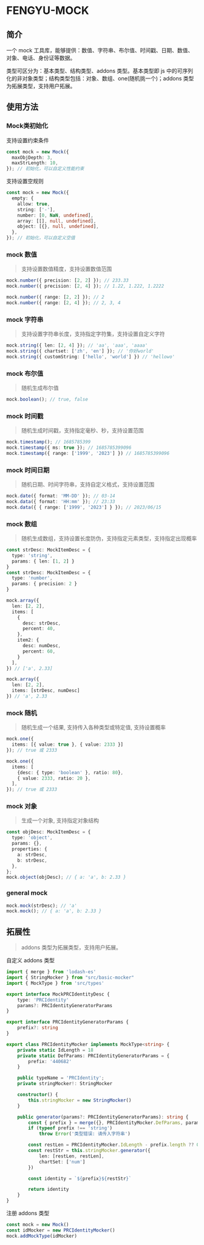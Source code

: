 # FENGYU-MOCK

## 简介

一个 mock 工具库，能够提供：数值、字符串、布尔值、时间戳、日期、数值、对象、电话、身份证等数据。

类型可区分为：基本类型、结构类型、addons 类型。基本类型即 js 中的可序列化的非对象类型；结构类型包括：对象、数组、one(随机挑一个)；addons 类型为拓展类型，支持用户拓展。

## 使用方法

### Mock类初始化

支持设置约束条件

```ts
const mock = new Mock({
  maxObjDepth: 3,
  maxStrLength: 10,
}); // 初始化，可以自定义性能约束
```

支持设置空规则

```ts
const mock = new Mock({
  empty: {
    allow: true,
    string: ['-'],
    number: [0, NaN, undefined],
    array: [[], null, undefined],
    object: [{}, null, undefined],
  },
}); // 初始化，可以自定义空值
```

### mock 数值

> 支持设置数值精度，支持设置数值范围

```ts
mock.number({ precision: [2, 2] }); // 233.33
mock.number({ precision: [2, 4] }); // 1.22, 1.222, 1.2222
```

```ts
mock.number({ range: [2, 2] }); // 2
mock.number({ range: [2, 4] }); // 2, 3, 4
```

### mock 字符串

> 支持设置字符串长度，支持指定字符集，支持设置自定义字符

```ts
mock.string({ len: [2, 4] }); // 'aa', 'aaa', 'aaaa'
mock.string({ chartset: ['zh', 'en'] }); // '你好world'
mock.string({ customString: ['hello', 'world'] }) // 'hellowo'
```

### mock 布尔值

> 随机生成布尔值

```ts
mock.boolean(); // true, false
```

### mock 时间戳

> 随机生成时间戳，支持指定毫秒、秒，支持设置范围

```ts
mock.timestamp(); // 1685785399
mock.timestamp({ ms: true }); // 1685785399096
mock.timestamp({ range: ['1999', '2023'] }) // 1685785399096
```

### mock 时间日期

> 随机日期、时间字符串，支持自定义格式，支持设置范围

```ts
mock.date({ format: 'MM-DD' }); // 03-14
mock.data({ format: 'HH:mm' }); // 23:33
mock.data({ { range: ['1999', '2023'] } }); // 2023/06/15
```

### mock 数组

> 随机生成数组，支持设置长度防伪，支持指定元素类型，支持指定出现概率

```ts
const strDesc: MockItemDesc = {
  type: 'string',
  params: { len: [1, 2] }
}
const strDesc: MockItemDesc = {
  type: 'number',
  params: { precision: 2 }
}

mock.array({
  len: [2, 2],
  items: [
    {
      desc: strDesc,
      percent: 40,
    },
    item2: {
      desc: numDesc,
      percent: 60,
    }
  ],
}) // ['a', 2.33]

mock.array({
  len: [2, 2],
  items: [strDesc, numDesc]
}) // 'a', 2.33
```

### mock 随机

> 随机生成一个结果, 支持传入各种类型或特定值, 支持设置概率

```ts
mock.one({
  items: [{ value: true }, { value: 2333 }]
}); // true 或 2333

mock.one({
  items: [
    {desc: { type: 'boolean' }, ratio: 80},
    { value: 2333, ratio: 20 },
  ],
}); // true 或 2333
```

### mock 对象

> 生成一个对象, 支持指定对象结构

```ts
const objDesc: MockItemDesc = {
  type: 'object',
  params: {},
  properties: {
    a: strDesc,
    b: strDesc,
  },
};
mock.object(objDesc); // { a: 'a', b: 2.33 }
```

### general mock

```ts
mock.mock(strDesc); // 'a'
mock.mock(); // { a: 'a', b: 2.33 }
```

## 拓展性

> addons 类型为拓展类型，支持用户拓展。

自定义 addons 类型

``` ts
import { merge } from 'lodash-es'
import { StringMocker } from "src/basic-mocker"
import { MockType } from 'src/types'

export interface MockPRCIdentityDesc {
    type: 'PRCIdentity'
    params?: PRCIdentityGeneratorParams
}

export interface PRCIdentityGeneratorParams {
    prefix?: string
}

export class PRCIdentityMocker implements MockType<string> {
    private static IdLength = 18
    private static DefParams: PRCIdentityGeneratorParams = {
        prefix: '440682'
    }

    public typeName = 'PRCIdentity';
    private stringMocker!: StringMocker

    constructor() {
        this.stringMocker = new StringMocker()
    }

    public generator(params?: PRCIdentityGeneratorParams): string {
        const { prefix } = merge({}, PRCIdentityMocker.DefParams, params)
        if (typeof prefix !== 'string')
            throw Error('类型错误: 请传入字符串')

        const restLen = PRCIdentityMocker.IdLength - prefix.length ?? 0
        const restStr = this.stringMocker.generator({
            len: [restLen, restLen],
            chartSet: ['num']
        })

        const identity = `${prefix}${restStr}`

        return identity
    }
}
```

注册 addons 类型

``` ts
const mock = new Mock()
const idMocker = new PRCIdentityMocker()
mock.addMockType(idMocker)
```

